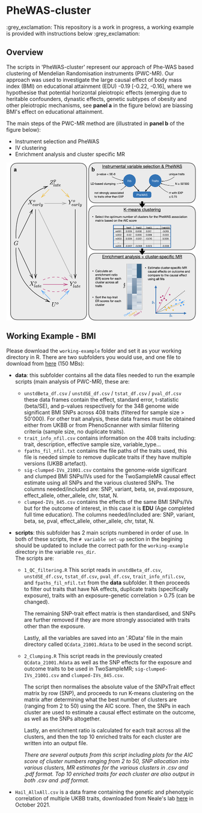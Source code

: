 # PheWAS-cluster

:grey\_exclamation: This repository is a work in progress, a working example is provided with instructions below :grey\_exclamation:

## Overview

The scripts in 'PheWAS-cluster' represent our approach of Phe-WAS based clustering of Mendelian Randomisation instruments (PWC-MR). 
Our approach was used to investigate the large causal effect of body mass index (BMI) on educational attainment (EDU) -0.19 [-0.22, -0.16], where we hypothesise that potential horizontal pleiotropic effects (emerging due to heritable confounders, dynastic effects, genetic subtypes of obesity and other pleiotropic mechanisms, see **panel a** in the figure below) are biassing BMI's effect on educational attainment.

The main steps of the PWC-MR method are (illustrated in **panel b** of the figure below):
- Instrument selection and PheWAS
- IV clustering 
- Enrichment analysis and cluster specific MR
<p align="center">
<img src="misc/DAG_flowgram.jpg" align="center" height=420/>
</p>

## Working Example - BMI

Please download the `working-example` folder and set it as your working directory in R. There are two subfolders you would use, and one file to download from [here](https://drive.google.com/file/d/1KIwu8z2gBr616ZyNgOSQ8tK73AlbDTxL/view?usp=sharing) (150 MBs):
- **data**: this subfolder contains all the data files needed to run the example scripts (main analysis of PWC-MR), these are:
    - `unstdBeta_df.csv` / `unstdSE_df.csv` / `tstat_df.csv` / `pval_df.csv` these data frames contain the effect, standard error, t-statistic (beta/SE), and p-values respectively for the 348 genome wide significant BMI SNPs across 408 traits (filtered for sample size > 50'000). For other trait analysis, these data frames must be obtained either from UKBB or from PhenoScnanner with similar filitering criteria (sample size, no duplicate traits).
    - `trait_info_nfil.csv` contains information on the 408 traits including: trait, description, effective sample size, variable_type...
    - `fpaths_fil_nfil.txt` contains the file paths of the traits used, this file is needed simple to remove duplicate traits if they have multiple versions (UKBB artefact).
    - `sig-clumped-IVs_21001.csv` contains the genome-wide significant and clumped BMI SNPs/IVs used for the TwoSampleMR causal effect estimate using all SNPs and the various clustered SNPs. The columns needed/included are: SNP, variant, beta, se, pval.exposure, effect_allele, other_allele, chr, tstat, N.
    - `clumped-IVs_845.csv` contains the effects of the same BMI SNPs/IVs but for the outcome of interest, in this case it is **EDU** (Age completed full time education). The columns needed/included are: SNP, variant, beta, se, pval, effect_allele, other_allele, chr, tstat, N.
    
- **scripts**: this subfolder has 2 main scripts numbered in order of use. In both of these scripts, the `# variable set-up` section in the begining should be updated to include the correct path for the `working-example` directory in the variable `res_dir`.  
    The scripts are: 
    - `1_QC_filtering.R` This script reads in `unstdBeta_df.csv`, `unstdSE_df.csv`, `tstat_df.csv`, `pval_df.csv`, `trait_info_nfil.csv`, and `fpaths_fil_nfil.txt` from the **data** subfolder. It then proceeds to filter out traits that have NA effects, duplicate traits (specifically exposure), traits with an exposure-genetic correlation > 0.75 (can be changed).
    
      The remaining SNP-trait effect matrix is then standardised, and SNPs are further removed if they are more strongly associated with traits other than the exposure.
      
      Lastly, all the variables are saved into an '.RData' file in the main directory called `QCdata_21001.Rdata` to be used in the second script.
    - `2_Clumping.R` This script reads in the previously created `QCdata_21001.Rdata` as well as the SNP effects for the exposure and outcome traits to be used in TwoSampleMR; `sig-clumped-IVs_21001.csv` and `clumped-IVs_845.csv`.
      
      The script then normalises the absolute value of the SNPxTrait effect matrix by row (SNP), and proceeds to run K-means clustering on the matrix after determining what the best number of clusters are (ranging from 2 to 50) using the AIC score. Then, the SNPs in each cluster are used to estimate a causal effect estimate on the outcome, as well as the SNPs altogether.
    
      Lastly, an enrichment ratio is calculated for each trait across all the clusters, and then the top 10 enriched traits for each cluster are written into an output file. 
      
      _There are several outputs from this script including plots for the AIC score of cluster numbers ranging from 2 to 50, SNP allocation into various clusters, MR estimates for the various clusters in .csv and .pdf format. Top 10 enriched traits for each cluster are also output in both .csv and .pdf format._
    
 - `Hail_AllxAll.csv` is a data frame containing the genetic and phenotypic correlation of multiple UKBB traits, downloaded from Neale's lab [here](https://ukbb-rg.hail.is/rg_browser/) in October 2021. 
    
    
    
